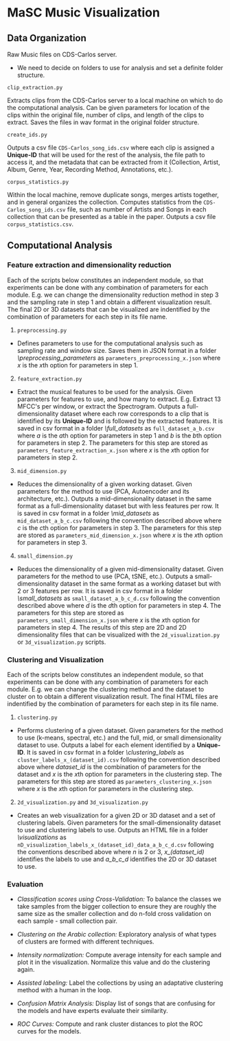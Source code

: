 # MaSC Music Visualization

## Data Organization

Raw Music files on CDS-Carlos server.
  - We need to decide on folders to use for analysis and set a definite folder structure.

`clip_extraction.py`

Extracts clips from the CDS-Carlos server to a local machine on which to do the computational analysis. Can be given parameters for location of the clips within the original file, number of clips, and length of the clips to extract. Saves the files in wav format in the original folder structure.

`create_ids.py`

Outputs a csv file `CDS-Carlos_song_ids.csv` where each clip is assigned a **Unique-ID** that will be used for the rest of the analysis, the file path to access it, and the metadata that can be extracted from it (Collection, Artist, Album, Genre, Year, Recording Method, Annotations, etc.).
  
`corpus_statistics.py`

Within the local machine, remove duplicate songs, merges artists together, and in general organizes the collection. Computes statistics from the `CDS-Carlos_song_ids.csv` file, such as number of Artists and Songs in each collection that can be presented as a table in the paper. Outputs a csv file `corpus_statistics.csv`.

## Computational Analysis

### Feature extraction and dimensionality reduction

Each of the scripts below constitutes an independent module, so that experiments can be done with any combination of parameters for each module. E.g. we can change the dimensionality reduction method in step 3 and the sampling rate in step 1 and obtain a different visualization result. The final 2D or 3D datasets that can be visualized are indentified by the combination of parameters for each step in its file name.

1. `preprocessing.py`

  - Defines parameters to use for the computational analysis such as sampling rate and window size. Saves them in JSON format in a folder *\preprocessing_parameters* as `parameters_preprocessing_x.json` where *x* is the *x*th option for parameters in step 1.

2. `feature_extraction.py`

  - Extract the musical features to be used for the analysis. Given parameters for features to use, and how many to extract. E.g. Extract 13 MFCC's per window, or extract the Spectrogram. Outputs a full-dimensionality dataset where each row corresponds to a clip that is identified by its **Unique-ID** and is followed by the extracted features. It is saved in csv format in a folder *\full_datasets* as `full_dataset_a_b.csv` where *a* is the *a*th option for parameters in step 1 and *b* is the *b*th option for parameters in step 2. The parameters for this step are stored as `parameters_feature_extraction_x.json` where *x* is the *x*th option for parameters in step 2.

3. `mid_dimension.py`

  - Reduces the dimensionality of a given working dataset. Given parameters for the method to use (PCA, Autoencoder and its architecture, etc.). Outputs a mid-dimensionality dataset in the same format as a full-dimensionality dataset but with less features per row. It is saved in csv format in a folder *\mid_datasets* as `mid_dataset_a_b_c.csv` following the convention described above where *c* is the *c*th option for parameters in step 3. The parameters for this step are stored as `parameters_mid_dimension_x.json` where *x* is the *x*th option for parameters in step 3.

4. `small_dimension.py`

  - Reduces the dimensionality of a given mid-dimensionality dataset. Given parameters for the method to use (PCA, tSNE, etc.). Outputs a small-dimensionality dataset in the same format as a working dataset but with 2 or 3 features per row. It is saved in csv format in a folder *\small_datasets* as `small_dataset_a_b_c_d.csv` following the convention described above where *d* is the *d*th option for parameters in step 4. The parameters for this step are stored as `parameters_small_dimension_x.json` where *x* is the *x*th option for parameters in step 4. The results of this step are 2D and 2D dimensionality files that can be visualized with the `2d_visualization.py` or `3d_visualization.py` scripts.

### Clustering and Visualization

Each of the scripts below constitutes an independent module, so that experiments can be done with any combination of parameters for each module. E.g. we can change the clustering method and the dataset to cluster on to obtain a different visualization result. The final HTML files are indentified by the combination of parameters for each step in its file name.

1. `clustering.py`

  - Performs clustering of a given dataset. Given parameters for the method to use (k-means, spectral, etc.) and the full, mid, or small dimensionality dataset to use. Outputs a label for each element identified by a **Unique-ID**. It is saved in csv format in a folder *\clustering_labels* as `cluster_labels_x_(dataset_id).csv` following the convention described above where *dataset_id* is the combination of parameters for the dataset and *x* is the *x*th option for parameters in the clustering step. The parameters for this step are stored as `parameters_clustering_x.json` where *x* is the *x*th option for parameters in the clustering step.

2. `2d_visualization.py` and `3d_visualization.py`

  - Creates an web visualization for a given 2D or 3D dataset and a set of clustering labels. Given parameters for the small-dimensionality dataset to use and clustering labels to use. Outputs an HTML file in a folder *\visualizations* as `nD_visualization_labels_x_(dataset_id)_data_a_b_c_d.csv` following the conventions described above where *n* is 2 or 3, *x_(dataset_id)* identifies the labels to use and *a_b_c_d* identifies the 2D or 3D dataset to use. 

### Evaluation

- *Classification scores using Cross-Validation:* To balance the classes we take samples from the bigger collection to ensure they are roughly the same size as the smaller collection and do n-fold cross validation on each sample - small collection pair.

- *Clustering on the Arabic collection:* Exploratory analysis of what types of clusters are formed with different techniques.

- *Intensity normalization:* Compute average intensity for each sample and plot it in the visualization. Normalize this value and do the clustering again.

- *Assisted labeling:* Label the collections by using an adaptative clustering method with a human in the loop.

- *Confusion Matrix Analysis:* Display list of songs that are confusing for the models and have experts evaluate their similarity.

- *ROC Curves:* Compute and rank cluster distances to plot the ROC curves for the models.

